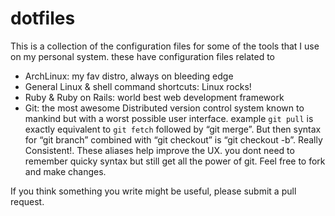 # dotfiles
This is a collection of the configuration files for some of the tools that I use on my personal system.
these have configuration files related to

- ArchLinux: my fav distro, always on bleeding edge
- General Linux & shell command shortcuts: Linux rocks!
- Ruby & Ruby on Rails: world best web development framework
- Git: the most awesome Distributed version control system known to mankind but with a worst possible user interface.
  example `git pull` is exactly equivalent to `git fetch` followed by “git merge”. But then syntax for “git branch” combined with “git checkout” is “git checkout -b”.
  <scarcasm>Really Consistent!</scarcasm>. These aliases help improve the UX. you dont need to remember quicky syntax but still get all the power of git.
Feel free to fork and make changes.

If you think something you write might be useful, please submit a pull request.